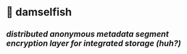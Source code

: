 # 🐠 damselfish 
## *distributed anonymous metadata segment encryption layer for integrated storage (huh?)*


